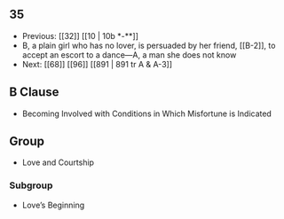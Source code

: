 ## 35
- Previous: [[32]] [[10 | 10b *-**]] 
- B, a plain girl who has no lover, is persuaded by her friend, [[B-2]], to accept an escort to a dance—A, a man she does not know
- Next: [[68]] [[96]] [[891 | 891 tr A &amp; A-3]] 

## B Clause
- Becoming Involved with Conditions in Which Misfortune is Indicated

## Group
- Love and Courtship

### Subgroup
- Love’s Beginning

